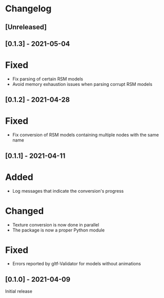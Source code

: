 # Changelog

## [Unreleased]

## [0.1.3] - 2021-05-04
# Fixed
- Fix parsing of certain RSM models
- Avoid memory exhaustion issues when parsing corrupt RSM models

## [0.1.2] - 2021-04-28
# Fixed
- Fix conversion of RSM models containing multiple nodes with the same name

## [0.1.1] - 2021-04-11
# Added
- Log messages that indicate the conversion's progress

# Changed
- Texture conversion is now done in parallel
- The package is now a proper Python module

# Fixed
- Errors reported by gltf-Validator for models without animations

## [0.1.0] - 2021-04-09
Initial release